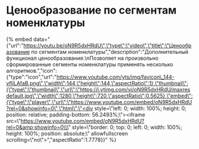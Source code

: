 # Ценообразование по сегментам номенклатуры

{% embed data="{\"url\":\"https://youtu.be/oN9R5dxHRdU\",\"type\":\"video\",\"title\":\"Ценообразование по сегментам номенклатуры\",\"description\":\"Дополнительный функционал ценообразования.\\nПозволяет на произвольно сформированные сегменты номенклатуры применять несколько алгоритмов.\",\"icon\":{\"type\":\"icon\",\"url\":\"https://www.youtube.com/yts/img/favicon\_144-vfliLAfaB.png\",\"width\":144,\"height\":144,\"aspectRatio\":1},\"thumbnail\":{\"type\":\"thumbnail\",\"url\":\"https://i.ytimg.com/vi/oN9R5dxHRdU/maxresdefault.jpg\",\"width\":1280,\"height\":720,\"aspectRatio\":0.5625},\"embed\":{\"type\":\"player\",\"url\":\"https://www.youtube.com/embed/oN9R5dxHRdU?rel=0&showinfo=0\",\"html\":\"<div style=\\\"left: 0; width: 100%; height: 0; position: relative; padding-bottom: 56.2493%;\\\"><iframe src=\\\"https://www.youtube.com/embed/oN9R5dxHRdU?rel=0&amp;showinfo=0\\\" style=\\\"border: 0; top: 0; left: 0; width: 100%; height: 100%; position: absolute;\\\" allowfullscreen scrolling=\\\"no\\\"></iframe></div>\",\"aspectRatio\":1.7778}}" %}



